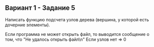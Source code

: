 ## Вариант 1 - Задание 5
Написать функцию подсчета узлов дерева (вершина, у которой есть дочерние элементы).

Если программа не может открыть файл, то выводится сообщение о том, что "Не удалось открыть файл\n"
Если узлов нет => 0
